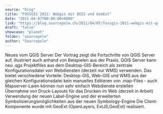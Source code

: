 ```yaml
---
source: "blog"
title: "FOSSGIS 2011: Webgis mit QGIS und GeoExt"
date: "2011-04-07T00:00:00+0000"
link: "https://blog.sourcepole.ch/2011/04/07/fossgis-2011-webgis-mit-qgis-und-geoext/"
draft: "false"
showcase: "planet"
folder: "sourcepole"
author: "Sourcepole"
---
```


Neues vom QGIS Server
Der Vortrag zeigt die Fortschritte von QGIS Server auf, illustriert auch anhand von Beispielen aus der Praxis. QGIS Server kann neu .qgs Projektfiles aus dem Desktop-GIS-Bereich als zentrale Konfigurationsdatei von Webdiensten (derzeit nur WMS) verwenden. Das bietet verschiedene Vorteile:
Desktop-GIS, Web-GIS und WMS aus der gleichen Konfigurationsdatei kein manuelles Editieren von .map-Files - auch Mapserver-Laien können nun sehr einfach Webdienste erstellen Übernahme von Druck-Layouts für das Drucken im Web (derzeit in Arbeit) Verwendung der neuen Label-Engine und der erweiterten Symbolisierungsmöglichkeiten aus der neuen Symbology-Engine Die Client-Komponente wurde mit GeoExt (OpenLayers, ExtJS,GeoExt) realisiert.
